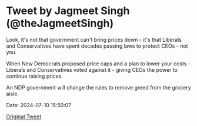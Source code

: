 # Tweet by Jagmeet Singh (@theJagmeetSingh)

Look, it's not that government can't bring prices down - it's that Liberals and Conservatives have spent decades passing laws to protect CEOs - not you.

When New Democrats proposed price caps and a plan to lower your costs - Liberals and Conservatives voted against it - giving CEOs the power to continue raising prices.

An NDP government will change the rules to remove greed from the grocery aisle.

Date: 2024-07-10 15:50:07

[Original Tweet](https://x.com/theJagmeetSingh/status/1811065374646882561)
